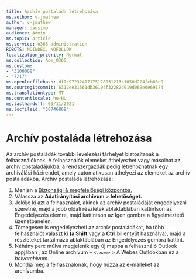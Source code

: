 ```yaml
---
title: Archív postaláda létrehozása
ms.author: v-jmathew
author: v-jmathew
manager: dansimp
audience: Admin
ms.topic: article
ms.service: o365-administration
ROBOTS: NOINDEX, NOFOLLOW
localization_priority: Normal
ms.collection: Adm_O365
ms.custom:
- "3100008"
- "7217"
ms.openlocfilehash: df7c97232417175178031213c1050d224fcb86e9
ms.sourcegitcommit: 6312ee31561db36104f32282d019d069ede69174
ms.translationtype: MT
ms.contentlocale: hu-HU
ms.lasthandoff: 03/11/2021
ms.locfileid: "50746869"
---
```

# <a name="create-an-archive-mailbox"></a>Archív postaláda létrehozása

Az archív postaládák további levelezési tárhelyet biztosítanak a felhasználóknak. A felhasználók elemeket áthelyezhet vagy másolhat az archív postaládájukba, a rendszergazdák pedig létrehozhatnak egy archiválási házirendet, amely automatikusan áthelyezi az elemeket az archív postaládákba. Archív postaláda létrehozása:

1. Menjen a [Biztonsági & megfelelőségi központba.]( https://go.microsoft.com/fwlink/p/?linkid=2077143)
2. Válassza az **Adatirányítási archívum**  >  **lehetőséget.**
3. Jelölje ki azt a felhasználót, akinek az archív postaládáját  engedélyezni szeretné,  majd a jobb oldali részletek ablaktáblában kattintson az Engedélyezés elemre, majd kattintson az Igen gombra a figyelmeztető üzenetpanelen.
4. Tömegesen is engedélyezheti az archív postaládákat, ha több felhasználót választ  ki **(a Shift** vagy a **Ctrl** billentyűt használva), majd a részleteket tartalmazó ablaktáblában az Engedélyezés gombra kattint.
5. Néhány perc múlva megjelenik egy új mappa a felhasználó Outlook appjában , az Online archívum *– <. `name` >* A Webes Outlookban ez a *helyarchívum.*
6. Mondja meg a felhasználónak, hogy húzza az e-maileket az archívumba.

